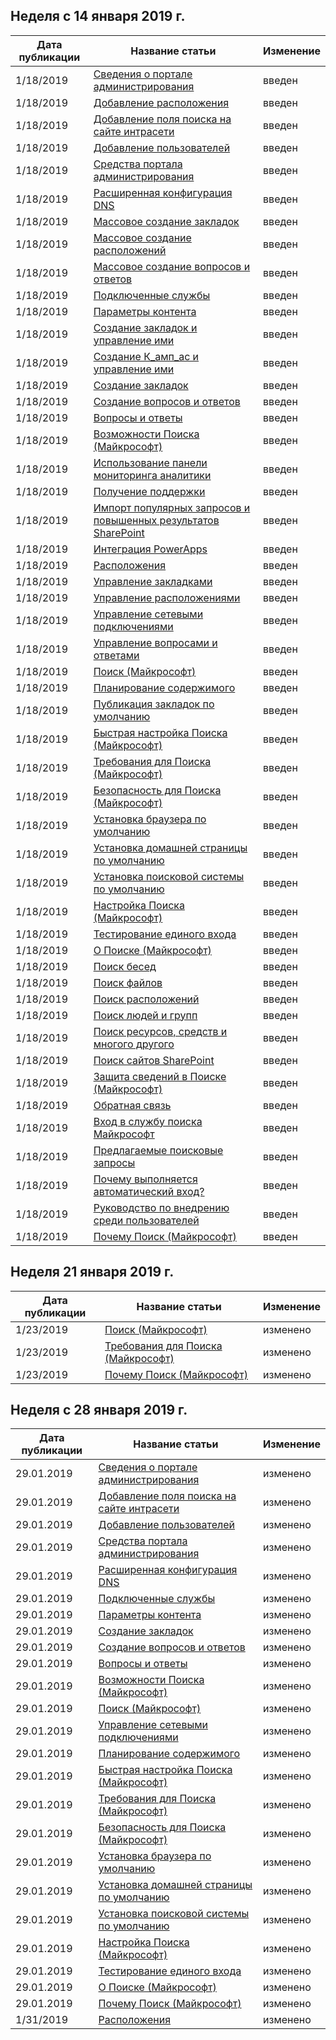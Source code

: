 <!-- This file is generated automatically each week. Changes made to this file will be overwritten.-->




## <a name="week-of-january-14-2019"></a>Неделя с 14 января 2019 г.


| Дата публикации |Название статьи | Изменение |
|------|------------|--------|
| 1/18/2019 | [Сведения о портале администрирования](/MicrosoftSearch/about-the-admin-portal) | введен |
| 1/18/2019 | [Добавление расположения](/MicrosoftSearch/add-a-location) | введен |
| 1/18/2019 | [Добавление поля поиска на сайте интрасети](/MicrosoftSearch/add-a-search-box-to-your-intranet-site) | введен |
| 1/18/2019 | [Добавление пользователей](/MicrosoftSearch/add-users) | введен |
| 1/18/2019 | [Средства портала администрирования](/MicrosoftSearch/admin-portal-tools) | введен |
| 1/18/2019 | [Расширенная конфигурация DNS](/MicrosoftSearch/advanced-dns-configuration) | введен |
| 1/18/2019 | [Массовое создание закладок](/MicrosoftSearch/bulk-create-bookmarks) | введен |
| 1/18/2019 | [Массовое создание расположений](/MicrosoftSearch/bulk-create-locations) | введен |
| 1/18/2019 | [Массовое создание вопросов и ответов](/MicrosoftSearch/bulk-create-qas) | введен |
| 1/18/2019 | [Подключенные службы](/MicrosoftSearch/connected-services) | введен |
| 1/18/2019 | [Параметры контента](/MicrosoftSearch/content-settings) | введен |
| 1/18/2019 | [Создание закладок и управление ими](/MicrosoftSearch/create-and-manage-bookmarks) | введен |
| 1/18/2019 | [Создание К_амп_ас и управление ими](/MicrosoftSearch/create-and-manage-qas) | введен |
| 1/18/2019 | [Создание закладок](/MicrosoftSearch/create-bookmarks) | введен |
| 1/18/2019 | [Создание вопросов и ответов](/MicrosoftSearch/create-qas) | введен |
| 1/18/2019 | [Вопросы и ответы](/MicrosoftSearch/faqs) | введен |
| 1/18/2019 | [Возможности Поиска (Майкрософт)](/MicrosoftSearch/features) | введен |
| 1/18/2019 | [Использование панели мониторинга аналитики](/MicrosoftSearch/get-insights) | введен |
| 1/18/2019 | [Получение поддержки](/MicrosoftSearch/get-support) | введен |
| 1/18/2019 | [Импорт популярных запросов и повышенных результатов SharePoint](/MicrosoftSearch/import-sharepoint-promoted-results-and-top-queries) | введен |
| 1/18/2019 | [Интеграция PowerApps](/MicrosoftSearch/integrate-powerapps) | введен |
| 1/18/2019 | [Расположения](/MicrosoftSearch/locations) | введен |
| 1/18/2019 | [Управление закладками](/MicrosoftSearch/manage-bookmarks) | введен |
| 1/18/2019 | [Управление расположениями](/MicrosoftSearch/manage-locations) | введен |
| 1/18/2019 | [Управление сетевыми подключениями](/MicrosoftSearch/manage-network-connections) | введен |
| 1/18/2019 | [Управление вопросами и ответами](/MicrosoftSearch/manage-qas) | введен |
| 1/18/2019 | [Поиск (Майкрософт)](/MicrosoftSearch/microsoft-search) | введен |
| 1/18/2019 | [Планирование содержимого](/MicrosoftSearch/plan-your-content) | введен |
| 1/18/2019 | [Публикация закладок по умолчанию](/MicrosoftSearch/publish-default-bookmarks) | введен |
| 1/18/2019 | [Быстрая настройка Поиска (Майкрософт)](/MicrosoftSearch/quick-set-up) | введен |
| 1/18/2019 | [Требования для Поиска (Майкрософт)](/MicrosoftSearch/requirements) | введен |
| 1/18/2019 | [Безопасность для Поиска (Майкрософт)](/MicrosoftSearch/security) | введен |
| 1/18/2019 | [Установка браузера по умолчанию](/MicrosoftSearch/set-default-browser) | введен |
| 1/18/2019 | [Установка домашней страницы по умолчанию](/MicrosoftSearch/set-default-homepage) | введен |
| 1/18/2019 | [Установка поисковой системы по умолчанию](/MicrosoftSearch/set-default-search-engine) | введен |
| 1/18/2019 | [Настройка Поиска (Майкрософт)](/MicrosoftSearch/set-up-microsoft-search) | введен |
| 1/18/2019 | [Тестирование единого входа](/MicrosoftSearch/test-single-sign-on) | введен |
| 1/18/2019 | [О Поиске (Майкрософт)](/MicrosoftSearch/use/about-microsoft-search) | введен |
| 1/18/2019 | [Поиск бесед](/MicrosoftSearch/use/find-conversations) | введен |
| 1/18/2019 | [Поиск файлов](/MicrosoftSearch/use/find-files) | введен |
| 1/18/2019 | [Поиск расположений](/MicrosoftSearch/use/find-locations) | введен |
| 1/18/2019 | [Поиск людей и групп](/MicrosoftSearch/use/find-people-and-groups) | введен |
| 1/18/2019 | [Поиск ресурсов, средств и многого другого](/MicrosoftSearch/use/find-resources-tools-and-more) | введен |
| 1/18/2019 | [Поиск сайтов SharePoint](/MicrosoftSearch/use/find-sharepoint-sites) | введен |
| 1/18/2019 | [Защита сведений в Поиске (Майкрософт)](/MicrosoftSearch/use/how-microsoft-search-keeps-your-info-secure) | введен |
| 1/18/2019 | [Обратная связь](/MicrosoftSearch/use/send-feedback) | введен |
| 1/18/2019 | [Вход в службу поиска Майкрософт](/MicrosoftSearch/use/sign-in) | введен |
| 1/18/2019 | [Предлагаемые поисковые запросы](/MicrosoftSearch/use/suggested-searches) | введен |
| 1/18/2019 | [Почему выполняется автоматический вход?](/MicrosoftSearch/use/why-am-i-automatically-signed-in) | введен |
| 1/18/2019 | [Руководство по внедрению среди пользователей](/MicrosoftSearch/user-adoption-guide) | введен |
| 1/18/2019 | [Почему Поиск (Майкрософт)](/MicrosoftSearch/why-microsoft-search) | введен |


## <a name="week-of-january-21-2019"></a>Неделя 21 января 2019 г.


| Дата публикации |Название статьи | Изменение |
|------|------------|--------|
| 1/23/2019 | [Поиск (Майкрософт)](/MicrosoftSearch/index) | изменено |
| 1/23/2019 | [Требования для Поиска (Майкрософт)](/MicrosoftSearch/requirements) | изменено |
| 1/23/2019 | [Почему Поиск (Майкрософт)](/MicrosoftSearch/why-microsoft-search) | изменено |


## <a name="week-of-january-28-2019"></a>Неделя с 28 января 2019 г.


| Дата публикации |Название статьи | Изменение |
|------|------------|--------|
| 29.01.2019 | [Сведения о портале администрирования](/MicrosoftSearch/about-the-admin-portal) | изменено |
| 29.01.2019 | [Добавление поля поиска на сайте интрасети](/MicrosoftSearch/add-a-search-box-to-your-intranet-site) | изменено |
| 29.01.2019 | [Добавление пользователей](/MicrosoftSearch/add-users) | изменено |
| 29.01.2019 | [Средства портала администрирования](/MicrosoftSearch/admin-portal-tools) | изменено |
| 29.01.2019 | [Расширенная конфигурация DNS](/MicrosoftSearch/advanced-dns-configuration) | изменено |
| 29.01.2019 | [Подключенные службы](/MicrosoftSearch/connected-services) | изменено |
| 29.01.2019 | [Параметры контента](/MicrosoftSearch/content-settings) | изменено |
| 29.01.2019 | [Создание закладок](/MicrosoftSearch/create-bookmarks) | изменено |
| 29.01.2019 | [Создание вопросов и ответов](/MicrosoftSearch/create-qas) | изменено |
| 29.01.2019 | [Вопросы и ответы](/MicrosoftSearch/faqs) | изменено |
| 29.01.2019 | [Возможности Поиска (Майкрософт)](/MicrosoftSearch/features) | изменено |
| 29.01.2019 | [Поиск (Майкрософт)](/MicrosoftSearch/index) | изменено |
| 29.01.2019 | [Управление сетевыми подключениями](/MicrosoftSearch/manage-network-connections) | изменено |
| 29.01.2019 | [Планирование содержимого](/MicrosoftSearch/plan-your-content) | изменено |
| 29.01.2019 | [Быстрая настройка Поиска (Майкрософт)](/MicrosoftSearch/quick-set-up) | изменено |
| 29.01.2019 | [Требования для Поиска (Майкрософт)](/MicrosoftSearch/requirements) | изменено |
| 29.01.2019 | [Безопасность для Поиска (Майкрософт)](/MicrosoftSearch/security) | изменено |
| 29.01.2019 | [Установка браузера по умолчанию](/MicrosoftSearch/set-default-browser) | изменено |
| 29.01.2019 | [Установка домашней страницы по умолчанию](/MicrosoftSearch/set-default-homepage) | изменено |
| 29.01.2019 | [Установка поисковой системы по умолчанию](/MicrosoftSearch/set-default-search-engine) | изменено |
| 29.01.2019 | [Настройка Поиска (Майкрософт)](/MicrosoftSearch/set-up-microsoft-search) | изменено |
| 29.01.2019 | [Тестирование единого входа](/MicrosoftSearch/test-single-sign-on) | изменено |
| 29.01.2019 | [О Поиске (Майкрософт)](/MicrosoftSearch/use/about-microsoft-search) | изменено |
| 29.01.2019 | [Почему Поиск (Майкрософт)](/MicrosoftSearch/why-microsoft-search) | изменено |
| 1/31/2019 | [Расположения](/MicrosoftSearch/locations) | изменено |
